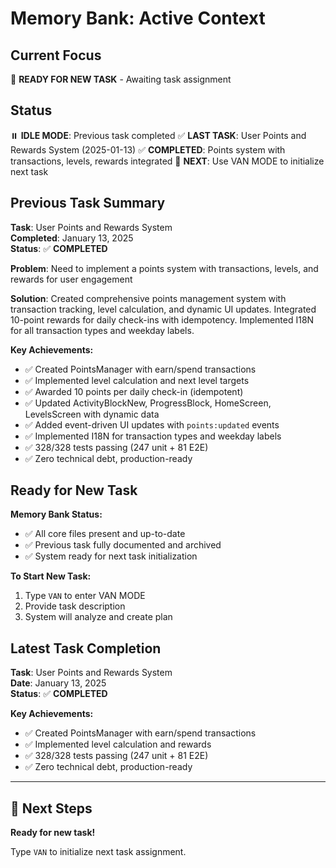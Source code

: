# Memory Bank: Active Context

## Current Focus
🎯 **READY FOR NEW TASK** - Awaiting task assignment

## Status
⏸️ **IDLE MODE**: Previous task completed
✅ **LAST TASK**: User Points and Rewards System (2025-01-13)
✅ **COMPLETED**: Points system with transactions, levels, rewards integrated
🎯 **NEXT**: Use VAN MODE to initialize next task

## Previous Task Summary
**Task**: User Points and Rewards System  
**Completed**: January 13, 2025  
**Status**: ✅ **COMPLETED**

**Problem**: Need to implement a points system with transactions, levels, and rewards for user engagement

**Solution**: Created comprehensive points management system with transaction tracking, level calculation, and dynamic UI updates. Integrated 10-point rewards for daily check-ins with idempotency. Implemented I18N for all transaction types and weekday labels.

**Key Achievements:**
- ✅ Created PointsManager with earn/spend transactions
- ✅ Implemented level calculation and next level targets
- ✅ Awarded 10 points per daily check-in (idempotent)
- ✅ Updated ActivityBlockNew, ProgressBlock, HomeScreen, LevelsScreen with dynamic data
- ✅ Added event-driven UI updates with `points:updated` events
- ✅ Implemented I18N for transaction types and weekday labels
- ✅ 328/328 tests passing (247 unit + 81 E2E)
- ✅ Zero technical debt, production-ready

## Ready for New Task

**Memory Bank Status:**
- ✅ All core files present and up-to-date
- ✅ Previous task fully documented and archived
- ✅ System ready for next task initialization

**To Start New Task:**
1. Type `VAN` to enter VAN MODE
2. Provide task description
3. System will analyze and create plan

## Latest Task Completion
**Task**: User Points and Rewards System  
**Date**: January 13, 2025  
**Status**: ✅ **COMPLETED**

**Key Achievements:**
- ✅ Created PointsManager with earn/spend transactions
- ✅ Implemented level calculation and rewards
- ✅ 328/328 tests passing (247 unit + 81 E2E)
- ✅ Zero technical debt, production-ready

---

## 🎯 Next Steps
**Ready for new task!**

Type `VAN` to initialize next task assignment.